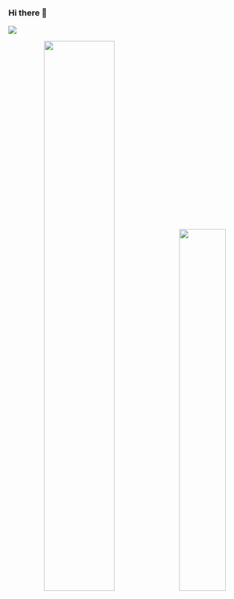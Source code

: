 ### Hi there 👋

![](https://komarev.com/ghpvc/?username=tchaton&color=green)

<p align="center">

<img width="53%"  src="https://github-readme-stats.vercel.app/api?username=tchaton&count_private=true&show_icons=true&include_all_commits=false&hide_border=true&hide_title=true" />

<img width="43%"  src="https://github-readme-streak-stats.herokuapp.com/?user=tchaton&hide_border=true" />

</p>

<!--
[![Top Langs](https://github-readme-stats.vercel.app/api/top-langs/?username=tchaton&hide=Jupyter%20Notebook&layout=compact)](https://github.com/anuraghazra/github-readme-stats)

[![Sourcerer](https://sourcerer.io/icons/logo-sharing.svg)](https://sourcerer.io/tchaton)
-->
